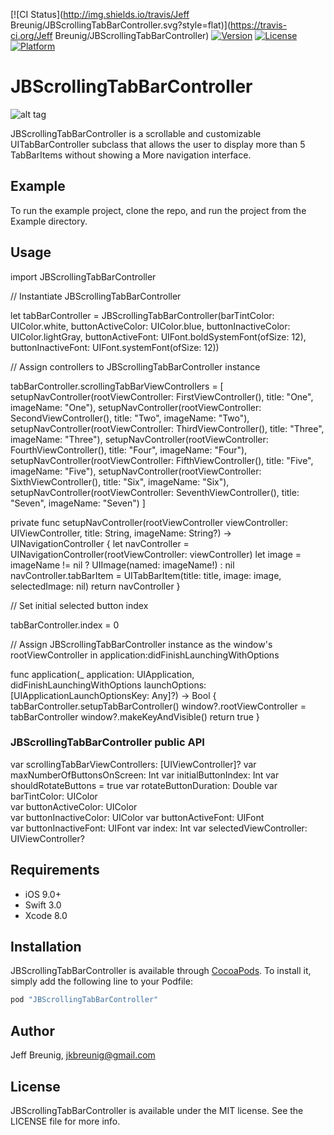 
[![CI Status](http://img.shields.io/travis/Jeff Breunig/JBScrollingTabBarController.svg?style=flat)](https://travis-ci.org/Jeff Breunig/JBScrollingTabBarController)
[![Version](https://img.shields.io/cocoapods/v/JBScrollingTabBarController.svg?style=flat)](http://cocoapods.org/pods/JBScrollingTabBarController)
[![License](https://img.shields.io/cocoapods/l/JBScrollingTabBarController.svg?style=flat)](http://cocoapods.org/pods/JBScrollingTabBarController)
[![Platform](https://img.shields.io/cocoapods/p/JBScrollingTabBarController.svg?style=flat)](http://cocoapods.org/pods/JBScrollingTabBarController)

# JBScrollingTabBarController
![alt tag](http://gph.is/2fzvycm?tc=1)

JBScrollingTabBarController is a scrollable and customizable UITabBarController subclass that allows the user to display more than 5 TabBarItems without showing a More navigation interface.

## Example

To run the example project, clone the repo, and run the project from the Example directory.

## Usage

import JBScrollingTabBarController

// Instantiate JBScrollingTabBarController

let tabBarController = JBScrollingTabBarController(barTintColor: UIColor.white,
                                                       buttonActiveColor: UIColor.blue,
                                                       buttonInactiveColor: UIColor.lightGray,
                                                       buttonActiveFont: UIFont.boldSystemFont(ofSize: 12),
                                                       buttonInactiveFont: UIFont.systemFont(ofSize: 12))

// Assign controllers to JBScrollingTabBarController instance

tabBarController.scrollingTabBarViewControllers = [
            setupNavController(rootViewController: FirstViewController(), title: "One", imageName: "One"),
            setupNavController(rootViewController: SecondViewController(), title: "Two", imageName: "Two"),
            setupNavController(rootViewController: ThirdViewController(), title: "Three", imageName: "Three"),
            setupNavController(rootViewController: FourthViewController(), title: "Four", imageName: "Four"),
            setupNavController(rootViewController: FifthViewController(), title: "Five", imageName: "Five"),
            setupNavController(rootViewController: SixthViewController(), title: "Six", imageName: "Six"),
            setupNavController(rootViewController: SeventhViewController(), title: "Seven", imageName: "Seven")
]
    
private func setupNavController(rootViewController viewController: UIViewController, 
title: String, 
imageName: String?) -> UINavigationController {
        let navController = UINavigationController(rootViewController: viewController)
        let image = imageName != nil ? UIImage(named: imageName!) : nil
        navController.tabBarItem = UITabBarItem(title: title, image: image, selectedImage: nil)
        return navController
}  

// Set initial selected button index

tabBarController.index = 0 

// Assign JBScrollingTabBarController instance as the window's rootViewController in application:didFinishLaunchingWithOptions

func application(_ application: UIApplication, didFinishLaunchingWithOptions launchOptions: [UIApplicationLaunchOptionsKey: Any]?) -> Bool {
        tabBarController.setupTabBarController()
        window?.rootViewController = tabBarController
        window?.makeKeyAndVisible()
        return true
    }

### JBScrollingTabBarController public API                                               

var scrollingTabBarViewControllers: [UIViewController]?
var maxNumberOfButtonsOnScreen: Int
var initialButtonIndex: Int
var shouldRotateButtons = true
var rotateButtonDuration: Double
var barTintColor: UIColor   
var buttonActiveColor: UIColor  
var buttonInactiveColor: UIColor
var buttonActiveFont: UIFont   
var buttonInactiveFont: UIFont 
var index: Int
var selectedViewController: UIViewController?    

## Requirements

- iOS 9.0+
- Swift 3.0
- Xcode 8.0

## Installation

JBScrollingTabBarController is available through [CocoaPods](http://cocoapods.org). To install
it, simply add the following line to your Podfile:

```ruby
pod "JBScrollingTabBarController"
```

## Author

Jeff Breunig, jkbreunig@gmail.com

## License

JBScrollingTabBarController is available under the MIT license. See the LICENSE file for more info.

